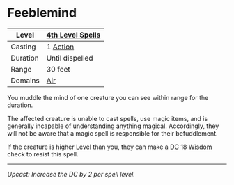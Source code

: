 # Feeblemind

| Level    | [4th Level Spells](4th%20Level%20Spells.md)         |
| -------- | --------------------------------------------------- |
| Casting  | 1 [Action](../../../../Game%20Procedures/Core%20Procedures/Action.md) |
| Duration | Until dispelled                                     |
| Range    | 30 feet                                             |
| Domains  | [Air](../../Spell%20Domains/Air.md)              |

You muddle the mind of one creature you can see within range for the duration.

The affected creature is unable to cast spells, use magic items, and is generally incapable of understanding anything magical. Accordingly, they will not be aware that a magic spell is responsible for their befuddlement.

If the creature is higher [Level](../../../../Player%20Characters/Derived%20Statistics/Level.md) than you, they can make a [DC](../../../../Game%20Procedures/Core%20Procedures/DC.md) 18 [Wisdom](../../../../Player%20Characters/Chosen%20Statistics/Wisdom.md) check to resist this spell.

---
*Upcast: Increase the DC by 2 per spell level.*
